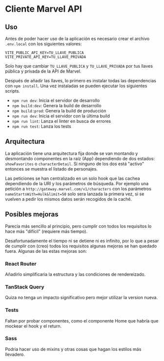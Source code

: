 # Cliente Marvel API

## Uso

Antes de poder hacer uso de la aplicación es necesario crear el archivo `.env.local` con los siguientes valores:

```
VITE_PUBLIC_API_KEY=TU_LLAVE_PUBLICA
VITE_PRIVATE_API_KEY=TU_LLAVE_PRIVADA
```

Solo hay que cambiar `TU_LLAVE_PUBLICA` y `TU_LLAVE_PRIVADA` por tus llaves pública y privada de la API de Marvel.

Después de añadir las llaves, lo primero es instalar todas las dependencias con `npm install`. Una vez instaladas se pueden ejecutar los siguientes scripts.

- `npm run dev`: Inicia el servidor de desarrollo
- `npm build:dev`: Genera la build de desarrollo
- `npm build:prod`: Genera la build de producción
- `npm run dev`: Inicia el servidor con la última build
- `npm run lint`: Lanza el linter en busca de errores
- `npm run test`: Lanza los tests

## Arquitectura

La aplicación tiene una arquitectura fija donde se van montando y desmontando componentes en la raíz (App) dependiendo de dos estados: `showFavorites` o `characterDetail`. Si ninguno de los dos está "activo" entonces se muestra el listado de personajes.

Las peticiones se han centralizado en un solo hook que las cachea dependiendo de la URI y los parámetros de búsqueda. Por ejemplo una petición a `http://gateway.marvel.com/v1/characters` con los parámetros `nameStartsWith=Hulk&limit=50` solo sera lanzada la primera vez, si se vuelven a pedir los mismos datos serán recogidos de la caché.

## Posibles mejoras

Parecía más sencillo al principio, pero cumplir con todos los requisitos lo hace más "difícil" (requiere más tiempo).

Desafortunadamente el tiempo ni se detiene ni es infinito, por lo que a pesar de cumplir con (creo) todos los requisitos algunas mejoras se han quedado fuera. Algunas de las estas mejoras son:

### React Router

Añadirlo simplificaria la estructura y las condiciones de rendereizado.

### TanStack Query

Quiza no tenga un impacto significativo pero mejor utilizar la version nueva.

### Tests

Faltan por probar componentes, como el componente Home que habría que mockear el hook y el return.

### Sass

Podria hacer uso de mixins y otras cosas que hagan los estilos más llevadero.
